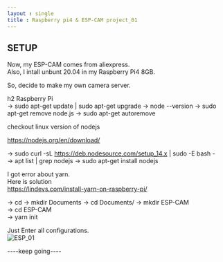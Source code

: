 ```yaml
---
layout : single
title : Raspberry pi4 & ESP-CAM project_01
---
```


## SETUP

Now, my ESP-CAM comes from aliexpress.  
Also, I intall unbunt 20.04 in my Raspberry Pi4 8GB.  
  
So, decide to make my own camera server.  


h2 Raspberry Pi  
-> sudo apt-get update | sudo apt-get upgrade
-> node --version
-> sudo apt-get remove node.js
-> sudo apt-get autoremove
  
  
checkout linux version of nodejs  
  
<https://nodejs.org/en/download/>  
 
-> sudo curl -sL https://deb.nodesource.com/setup_14.x | sudo -E bash -  
-> apt list | grep nodejs
-> sudo apt-get install nodejs  
  
I got error about yarn.  
Here is solution  
<https://lindevs.com/install-yarn-on-raspberry-pi/>  
  
-> cd
-> mkdir Documents
-> cd Documents/
-> mkdir ESP-CAM  
-> cd ESP-CAM  
-> yarn init  
   
   
 Just Enter all configurations.  
![ESP_01](https://user-images.githubusercontent.com/32934089/131688614-474dddbe-fa46-4913-ab68-9adfa7dacf3d.JPG)


----keep going----
